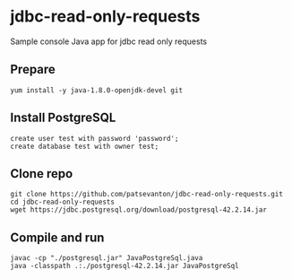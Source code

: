 # jdbc-read-only-requests
Sample console Java app for jdbc read only requests

## Prepare
```
yum install -y java-1.8.0-openjdk-devel git
```
## Install PostgreSQL
```
create user test with password 'password';
create database test with owner test;
```

## Clone repo
```
git clone https://github.com/patsevanton/jdbc-read-only-requests.git
cd jdbc-read-only-requests
wget https://jdbc.postgresql.org/download/postgresql-42.2.14.jar
```

## Compile and run
```
javac -cp "./postgresql.jar" JavaPostgreSql.java
java -classpath .:./postgresql-42.2.14.jar JavaPostgreSql
```
